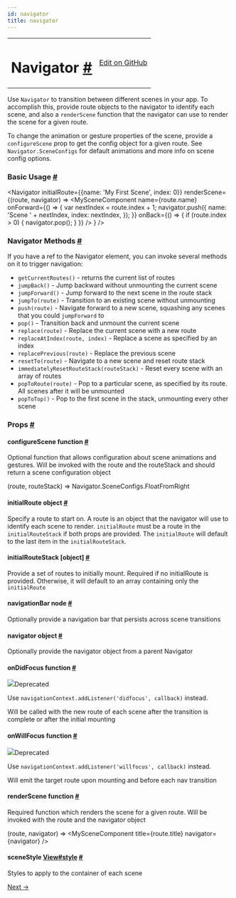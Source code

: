 ```yaml
---
id: navigator
title: navigator
---
```

<a id="content"></a><table width="100%"><tbody><tr><td><h1><a class="anchor" name="navigator"></a>Navigator <a class="hash-link" href="#navigator">#</a></h1></td><td style="text-align:right;"><a target="_blank" href="https://github.com/facebook/react-native/blob/master/Libraries/CustomComponents/Navigator/Navigator.js">Edit on GitHub</a></td></tr></tbody></table><div><div><p>Use <code>Navigator</code> to transition between different scenes in your app. To
accomplish this, provide route objects to the navigator to identify each
scene, and also a <code>renderScene</code> function that the navigator can use to
render the scene for a given route.</p><p>To change the animation or gesture properties of the scene, provide a
<code>configureScene</code> prop to get the config object for a given route. See
<code>Navigator.SceneConfigs</code> for default animations and more info on
scene config options.</p><h3><a class="anchor" name="basic-usage"></a>Basic Usage <a class="hash-link" href="#basic-usage">#</a></h3><div class="prism language-javascript">  &lt;Navigator
    initialRoute<span class="token operator">=</span><span class="token punctuation">{</span><span class="token punctuation">{</span>name<span class="token punctuation">:</span> <span class="token string">'My First Scene'</span><span class="token punctuation">,</span> index<span class="token punctuation">:</span> <span class="token number">0</span><span class="token punctuation">}</span><span class="token punctuation">}</span>
    renderScene<span class="token operator">=</span><span class="token punctuation">{</span><span class="token punctuation">(</span>route<span class="token punctuation">,</span> navigator<span class="token punctuation">)</span> <span class="token operator">=</span><span class="token operator">&gt;</span>
      &lt;MySceneComponent
        name<span class="token operator">=</span><span class="token punctuation">{</span>route<span class="token punctuation">.</span>name<span class="token punctuation">}</span>
        onForward<span class="token operator">=</span><span class="token punctuation">{</span><span class="token punctuation">(</span><span class="token punctuation">)</span> <span class="token operator">=</span><span class="token operator">&gt;</span> <span class="token punctuation">{</span>
          <span class="token keyword">var</span> nextIndex <span class="token operator">=</span> route<span class="token punctuation">.</span>index <span class="token operator">+</span> <span class="token number">1</span><span class="token punctuation">;</span>
          navigator<span class="token punctuation">.</span><span class="token function">push<span class="token punctuation">(</span></span><span class="token punctuation">{</span>
            name<span class="token punctuation">:</span> <span class="token string">'Scene '</span> <span class="token operator">+</span> nextIndex<span class="token punctuation">,</span>
            index<span class="token punctuation">:</span> nextIndex<span class="token punctuation">,</span>
          <span class="token punctuation">}</span><span class="token punctuation">)</span><span class="token punctuation">;</span>
        <span class="token punctuation">}</span><span class="token punctuation">}</span>
        onBack<span class="token operator">=</span><span class="token punctuation">{</span><span class="token punctuation">(</span><span class="token punctuation">)</span> <span class="token operator">=</span><span class="token operator">&gt;</span> <span class="token punctuation">{</span>
          <span class="token keyword">if</span> <span class="token punctuation">(</span>route<span class="token punctuation">.</span>index <span class="token operator">&gt;</span> <span class="token number">0</span><span class="token punctuation">)</span> <span class="token punctuation">{</span>
            navigator<span class="token punctuation">.</span><span class="token function">pop<span class="token punctuation">(</span></span><span class="token punctuation">)</span><span class="token punctuation">;</span>
          <span class="token punctuation">}</span>
        <span class="token punctuation">}</span><span class="token punctuation">}</span>
      <span class="token operator">/</span><span class="token operator">&gt;</span>
    <span class="token punctuation">}</span>
  <span class="token operator">/</span><span class="token operator">&gt;</span></div><h3><a class="anchor" name="navigator-methods"></a>Navigator Methods <a class="hash-link" href="#navigator-methods">#</a></h3><p>If you have a ref to the Navigator element, you can invoke several methods
on it to trigger navigation:</p><ul><li><code>getCurrentRoutes()</code> - returns the current list of routes</li><li><code>jumpBack()</code> - Jump backward without unmounting the current scene</li><li><code>jumpForward()</code> - Jump forward to the next scene in the route stack</li><li><code>jumpTo(route)</code> - Transition to an existing scene without unmounting</li><li><code>push(route)</code> - Navigate forward to a new scene, squashing any scenes
 that you could <code>jumpForward</code> to</li><li><code>pop()</code> - Transition back and unmount the current scene</li><li><code>replace(route)</code> - Replace the current scene with a new route</li><li><code>replaceAtIndex(route, index)</code> - Replace a scene as specified by an index</li><li><code>replacePrevious(route)</code> - Replace the previous scene</li><li><code>resetTo(route)</code> - Navigate to a new scene and reset route stack</li><li><code>immediatelyResetRouteStack(routeStack)</code> - Reset every scene with an
 array of routes</li><li><code>popToRoute(route)</code> - Pop to a particular scene, as specified by its
 route. All scenes after it will be unmounted</li><li><code>popToTop()</code> - Pop to the first scene in the stack, unmounting every
 other scene</li></ul></div><h3><a class="anchor" name="props"></a>Props <a class="hash-link" href="#props">#</a></h3><div class="props"><div class="prop"><h4 class="propTitle"><a class="anchor" name="configurescene"></a>configureScene <span class="propType">function</span> <a class="hash-link" href="#configurescene">#</a></h4><div><p>Optional function that allows configuration about scene animations and
gestures. Will be invoked with the route and the routeStack and should
return a scene configuration object</p><div class="prism language-javascript"><span class="token punctuation">(</span>route<span class="token punctuation">,</span> routeStack<span class="token punctuation">)</span> <span class="token operator">=</span><span class="token operator">&gt;</span> Navigator<span class="token punctuation">.</span>SceneConfigs<span class="token punctuation">.</span>FloatFromRight</div></div></div><div class="prop"><h4 class="propTitle"><a class="anchor" name="initialroute"></a>initialRoute <span class="propType">object</span> <a class="hash-link" href="#initialroute">#</a></h4><div><p>Specify a route to start on. A route is an object that the navigator
will use to identify each scene to render. <code>initialRoute</code> must be
a route in the <code>initialRouteStack</code> if both props are provided. The
<code>initialRoute</code> will default to the last item in the <code>initialRouteStack</code>.</p></div></div><div class="prop"><h4 class="propTitle"><a class="anchor" name="initialroutestack"></a>initialRouteStack <span class="propType">[object]</span> <a class="hash-link" href="#initialroutestack">#</a></h4><div><p>Provide a set of routes to initially mount. Required if no initialRoute
is provided. Otherwise, it will default to an array containing only the
<code>initialRoute</code></p></div></div><div class="prop"><h4 class="propTitle"><a class="anchor" name="navigationbar"></a>navigationBar <span class="propType">node</span> <a class="hash-link" href="#navigationbar">#</a></h4><div><p>Optionally provide a navigation bar that persists across scene
transitions</p></div></div><div class="prop"><h4 class="propTitle"><a class="anchor" name="navigator"></a>navigator <span class="propType">object</span> <a class="hash-link" href="#navigator">#</a></h4><div><p>Optionally provide the navigator object from a parent Navigator</p></div></div><div class="prop"><h4 class="propTitle"><a class="anchor" name="ondidfocus"></a>onDidFocus <span class="propType">function</span> <a class="hash-link" href="#ondidfocus">#</a></h4><div class="deprecated"><div class="deprecatedTitle"><img class="deprecatedIcon" src="img/Warning.png"><span>Deprecated</span></div><div class="deprecatedMessage"><div><p>Use <code>navigationContext.addListener('didfocus', callback)</code> instead.</p></div></div></div><div><p>Will be called with the new route of each scene after the transition is
complete or after the initial mounting</p></div></div><div class="prop"><h4 class="propTitle"><a class="anchor" name="onwillfocus"></a>onWillFocus <span class="propType">function</span> <a class="hash-link" href="#onwillfocus">#</a></h4><div class="deprecated"><div class="deprecatedTitle"><img class="deprecatedIcon" src="img/Warning.png"><span>Deprecated</span></div><div class="deprecatedMessage"><div><p>Use <code>navigationContext.addListener('willfocus', callback)</code> instead.</p></div></div></div><div><p>Will emit the target route upon mounting and before each nav transition</p></div></div><div class="prop"><h4 class="propTitle"><a class="anchor" name="renderscene"></a>renderScene <span class="propType">function</span> <a class="hash-link" href="#renderscene">#</a></h4><div><p>Required function which renders the scene for a given route. Will be
invoked with the route and the navigator object</p><div class="prism language-javascript"><span class="token punctuation">(</span>route<span class="token punctuation">,</span> navigator<span class="token punctuation">)</span> <span class="token operator">=</span><span class="token operator">&gt;</span>
  &lt;MySceneComponent title<span class="token operator">=</span><span class="token punctuation">{</span>route<span class="token punctuation">.</span>title<span class="token punctuation">}</span> navigator<span class="token operator">=</span><span class="token punctuation">{</span>navigator<span class="token punctuation">}</span> <span class="token operator">/</span><span class="token operator">&gt;</span></div></div></div><div class="prop"><h4 class="propTitle"><a class="anchor" name="scenestyle"></a>sceneStyle <span class="propType"><a href="docs/view.html#style">View#style</a></span> <a class="hash-link" href="#scenestyle">#</a></h4><div><p>Styles to apply to the container of each scene</p></div></div></div></div><div class="docs-prevnext"><a class="docs-next" href="docs/navigatorios.html#content">Next →</a></div>